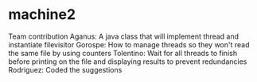 # machine2
Team contribution
Aganus: A java class that will implement thread and instantiate filevisitor 
Gorospe: How to manage threads so they won't read the same file by using counters 
Tolentino: Wait for all threads to finish before printing on the file and displaying results to prevent redundancies 
Rodriguez: Coded the suggestions
